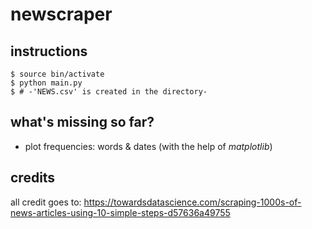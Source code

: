 # newscraper

## instructions
	$ source bin/activate
	$ python main.py
	$ # -'NEWS.csv' is created in the directory-

## what's missing so far?
- plot frequencies: words & dates (with the help of *matplotlib*)

## credits
all credit goes to: https://towardsdatascience.com/scraping-1000s-of-news-articles-using-10-simple-steps-d57636a49755
